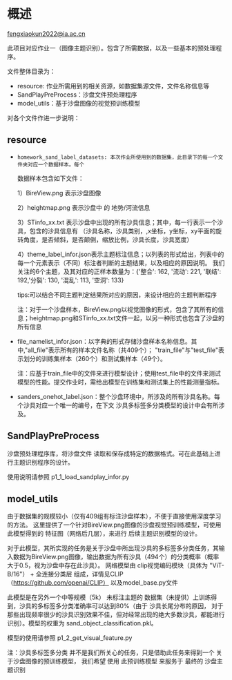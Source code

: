 # 概述

fengxiaokun2022@ia.ac.cn

此项目对应作业一（图像主题识别）。包含了所需数据，以及一些基本的预处理程序。

文件整体目录为：

- resource: 作业所需用到的相关资源，如数据集源文件，文件名称信息等
- SandPlayPreProcess：沙盘文件预处理程序
- model_utils：基于沙盘图像的视觉预训练模型

对各个文件作进一步说明：

## resource

-     homework_sand_label_datasets: 本次作业所使用到的数据集，此目录下的每一个文件夹对应一个数据样本。每个
  数据样本包含如下文件：

  1）BireView.png 表示沙盘图像

  2）heightmap.png 表示沙盘中 的 地势/河流信息

  3）STinfo_xx.txt 表示沙盘中出现的所有沙具信息；其中，每一行表示一个沙具，包含的沙具信息有
  （沙具名称，沙具类别，,x坐标，y坐标，xy平面的旋转角度，是否倾斜，是否颠倒，缩放比例，沙具长度，沙具宽度）

  4）theme_label_infor.json表示主题标注信息；以列表的形式给出，列表中的每一个元素表示（不同）标注者判断的主题结果，以及相应的原因说明。
  我们关注的6个主题，及其对应的正样本数量为：{'整合': 162, '流动': 221, '联结': 192,'分裂': 130, '混乱': 113, '空洞': 133}

  tips:可以结合不同主题判定结果所对应的原因，来设计相应的主题判断程序

  注：对于一个沙盘样本，BireView.png以视觉图像的形式，包含了其所有的信息；heightmap.png和STinfo_xx.txt文件一起，以另一种形式也包含了沙盘的所有信息
- file_namelist_infor.json：以字典的形式存储沙盘样本名称信息。其中,"all_file"表示所有的样本文件名称（共409个）；
  "train_file"与"test_file"表示划分的训练集样本（260个）和测试集样本（49个）。

  注：应基于train_file中的文件来进行模型设计；使用test_file中的文件来测试模型的性能。提交作业时，需给出模型在训练集和测试集上的性能测量指标。
- sanders_onehot_label.json：整个沙盘环境中，所涉及的所有沙具名称。每个沙具对应一个唯一的编号，在下文 沙具多标签多分类模型的设计中会有所涉及。

## SandPlayPreProcess

沙盘预处理程序库，将沙盘文件 读取和保存成特定的数据格式。可在此基础上进行主题识别程序的设计。

使用说明请参照 p1_1_load_sandplay_infor.py

## model_utils

由于数据集的规模较小（仅有409组有标注沙盘样本），不便于直接使用深度学习的方法。
这里提供了一个针对BireView.png图像的沙盘视觉预训练模型，可使用此模型得到的 特征图（网络后几层），来进行
后续主题识别模型的设计。

对于此模型，其所实现的任务是关于沙盘中所出现沙具的多标签多分类任务，其输入数据为BireView.png图像，输出数据为所有沙具（494个）的分类概率（概率大于0.5，视为沙盘中存在此沙具）。
网络模型由 clip视觉编码模块（具体为 "ViT-B/16"） + 全连接分类层 组成，详情见CLIP（https://github.com/openai/CLIP）
以及model_base.py文件

此模型是在另外一个中等规模（5k） 未标注主题的 数据集（未提供）上训练得到，沙具的多标签多分类准确率可以达到80%（由于 沙具长尾分布的原因，
对于那些出现频率很少的沙具识别效果不佳，但对经常出现的绝大多数沙具，都能进行识别）。模型的权重为 sand_object_classification.pkl。

模型的使用请参照 p1_2_get_visual_feature.py

注：沙具多标签多分类 并不是我们所关心的任务，只是借助此任务来得到一个 关于沙盘图像的预训练模型，
我们希望 使用 此预训练模型 来服务于 最终的 沙盘主题识别
